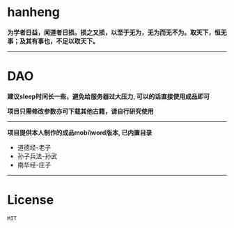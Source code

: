 # hanheng 

**为学者日益，闻道者日损。损之又损，以至于无为，无为而无不为。取天下，恒无事；及其有事也，不足以取天下。**

---

# DAO 

**建议sleep时间长一些，避免给服务器过大压力, 可以的话直接使用成品即可**

**项目只需修改参数亦可下载其他古籍，请自行研究使用**

---

**项目提供本人制作的成品mobi\word版本, 已内置目录**

- 道德经-老子
- 孙子兵法-孙武
- 南华经-庄子

---

# License

``MIT``
